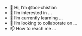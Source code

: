 - 👋 Hi, I’m @boi-chistian
- 👀 I’m interested in ...
- 🌱 I’m currently learning ...
- 💞️ I’m looking to collaborate on ...
- 📫 How to reach me ...

<!---
boi-chistian/boi-chistian is a ✨ special ✨ repository because its `README.md` (this file) appears on your GitHub profile.
You can click the Preview link to take a look at your changes.
--->
